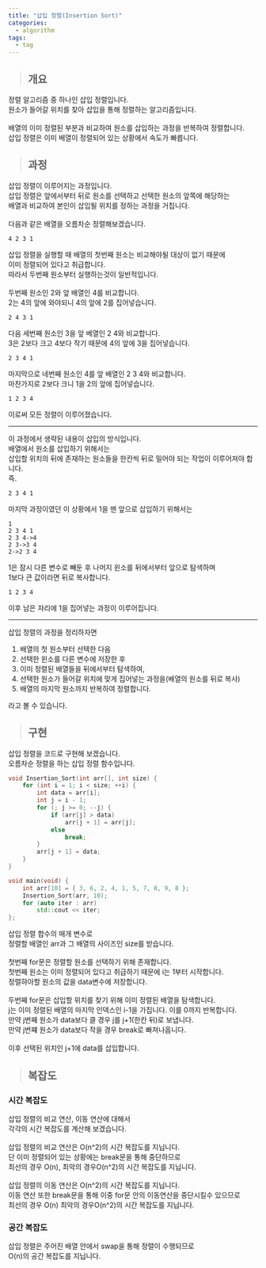 ```yaml
---
title: "삽입 정렬(Insertion Sort)"
categories:
  - algorithm
tags:
  - tag
---
```

> ## 개요

정렬 알고리즘 중 하나인 삽입 정렬입니다.<br>
원소가 들어갈 위치를 찾아 삽입을 통해 정렬하는 알고리즘입니다.<br>
<br>
배열의 이미 정렬된 부분과 비교하여 원소를 삽입하는 과정을 반복하여 정렬합니다.<br>
삽입 정렬은 이미 배열이 정렬되어 있는 상황에서 속도가 빠릅니다.
> ## 과정

삽입 정렬이 이루어지는 과정입니다.<br>
삽입 정렬은 앞에서부터 뒤로 원소를 선택하고 선택한 원소의 앞쪽에 해당하는<br>
배열과 비교하여 본인이 삽입될 위치를 정하는 과정을 거칩니다.<br>
<br>
다음과 같은 배열을 오름차순 정렬해보겠습니다.
```
4 2 3 1
```
삽입 정렬을 실행할 때 배열의 첫번째 원소는 비교해야될 대상이 없기 때문에<br>
이미 정렬되어 있다고 취급합니다.<br>
따라서 두번째 원소부터 실행하는것이 일반적입니다.<br>
<br>
두번째 원소인 2와 앞 배열인 4를 비교합니다.<br>
2는 4의 앞에 와야되니 4의 앞에 2를 집어넣습니다.
```
2 4 3 1
```
다음 세번째 원소인 3을 앞 베열인 2 4와 비교합니다.<br>
3은 2보다 크고 4보다 작기 때문에 4의 앞에 3을 집어넣습니다.
```
2 3 4 1
```
마지막으로 네번째 원소인 4를 앞 배열인 2 3 4와 비교합니다.<br>
마찬가지로 2보다 크니 1을 2의 앞에 집어넣습니다.
```
1 2 3 4
```
이로써 모든 정렬이 이루어졌습니다.

---
이 과정에서 생략된 내용이 삽입의 방식입니다.<br>
배열에서 원소를 삽입하기 위해서는<br>
삽입할 위치의 뒤에 존재하는 원소들을 한칸씩 뒤로 밀어야 되는 작업이 이루어져야 합니다.<br>
즉.
```
2 3 4 1
```
마지막 과정이였던 이 상황에서 1을 맨 앞으로 삽입하기 위해서는
```
1
2 3 4 1
2 3 4->4
2 3->3 4
2->2 3 4
```
1은 잠시 다른 변수로 빼둔 후 나머지 윈소를 뒤에서부터 앞으로 탐색하며<br>
1보다 큰 값이라면 뒤로 복사합니다.
```
1 2 3 4
```
이후 남은 자리에 1을 집어넣는 과정이 이루어집니다.

---
삽입 정렬의 과정을 정리하자면
1. 배열의 첫 원소부터 선택한 다음
2. 선택한 윈소를 다른 변수에 저장한 후
3. 이미 정렬된 배열들을 뒤에서부터 탐색하여, 
4. 선택한 원소가 들어갈 위치에 맞게 집어넣는 과정을(배열의 원소를 뒤로 복사)
5. 배열의 마지막 원소까지 반복하여 정렬합니다.

라고 볼 수 있습니다.
> ## 구현

삽입 정렬을 코드로 구현해 보겠습니다.<br>
오름차순 정렬을 하는 삽입 정렬 함수입니다.
```cpp
void Insertion_Sort(int arr[], int size) {
	for (int i = 1; i < size; ++i) {
		int data = arr[i];
		int j = i - 1;
		for (; j >= 0; --j) {
			if (arr[j] > data)
				arr[j + 1] = arr[j];
			else
				break;
		}
		arr[j + 1] = data;
	}
}
```
```cpp
void main(void) {
	int arr[10] = { 3, 6, 2, 4, 1, 5, 7, 0, 9, 8 };
	Insertion_Sort(arr, 10);
	for (auto iter : arr)
		std::cout << iter;
};
```
삽입 정렬 합수의 매개 변수로<br>
정렬할 배열인 arr과 그 배열의 사이즈인 size를 받습니다.<br>
<br>
첫번째 for문은 정렬할 원소를 선택하기 위해 존재합니다.<br>
첫번째 원소는 이미 정렬되어 있다고 취급하기 때문에 i는 1부터 시작합니다.<br>
정렬햐아할 원소의 값을 data변수에 저장합니다.<br>
<br>
두번째 for문은 삽입할 위치를 찾기 위해 이미 정렬된 배열을 탐색합니다.<br>
j는 이미 정렬된 배열의 마지막 인덱스인 i-1을 가집니다. 이를 0까지 반복합니다.<br>
만약 j번째 원소가 data보다 클 경우 j를 j+1(한칸 뒤)로 보냅니다.<br>
만약 j번쨰 원소가 data보다 작을 경우 break로 빠져나옵니다.<br>
<br>
이후 선택된 위치인 j+1에 data를 삽입합니다.
> ## 복잡도

### 시간 복잡도
삽입 정렬의 비교 연산, 이동 연산에 대해서<br>
각각의 시간 복잡도를 계산해 보겠습니다.<br>
<br>
삽입 정렬의 비교 연산은 O(n^2)의 시간 복잡도를 지닙니다.<br>
단 이미 정렬되어 있는 상황에는 break문을 통해 중단하므로<br>
최선의 경우 O(n), 최악의 경우O(n^2)의 시간 복잡도를 지닙니다.<br>
<br>
삽입 정렬의 이동 연산은 O(n^2)의 시간 복잡도를 지닙니다.<br>
이동 연산 또한 break문을 통해 이중 for문 안의 이동연산을 중단시킬수 있으므로<br>
최선의 경우 O(n) 최악의 경우O(n^2)의 시간 복잡도를 지닙니다.
### 공간 복잡도
삽입 정렬은 주어진 배열 안에서 swap을 통해 정렬이 수행되므로<br>
O(n)의 공간 복잡도를 지닙니다.
